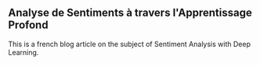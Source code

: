 ## Analyse de Sentiments à travers l'Apprentissage Profond

This is a french blog article on the subject of Sentiment Analysis with Deep Learning.